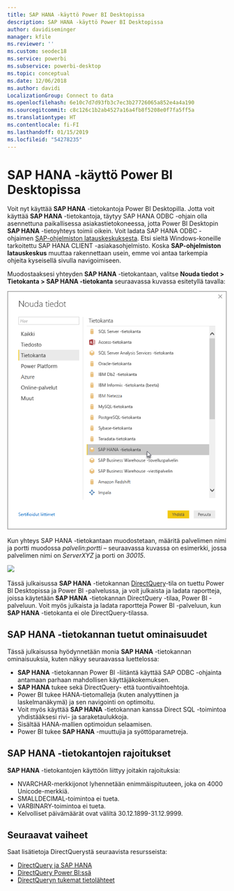 ```yaml
---
title: SAP HANA -käyttö Power BI Desktopissa
description: SAP HANA -käyttö Power BI Desktopissa
author: davidiseminger
manager: kfile
ms.reviewer: ''
ms.custom: seodec18
ms.service: powerbi
ms.subservice: powerbi-desktop
ms.topic: conceptual
ms.date: 12/06/2018
ms.author: davidi
LocalizationGroup: Connect to data
ms.openlocfilehash: 6e10c7d7d93fb3c7ec3b27726065a852e4a4a190
ms.sourcegitcommit: c8c126c1b2ab4527a16a4fb8f5208e0f7fa5ff5a
ms.translationtype: HT
ms.contentlocale: fi-FI
ms.lasthandoff: 01/15/2019
ms.locfileid: "54278235"
---
```

# <a name="use-sap-hana-in-power-bi-desktop"></a>SAP HANA -käyttö Power BI Desktopissa
Voit nyt käyttää **SAP HANA** -tietokantoja Power BI Desktopilla. Jotta voit käyttää **SAP HANA** -tietokantoja, täytyy SAP HANA ODBC -ohjain olla asennettuna paikallisessa asiakastietokoneessa, jotta Power BI Desktopin **SAP HANA** -tietoyhteys toimii oikein. Voit ladata SAP HANA ODBC -ohjaimen [SAP-ohjelmiston latauskeskuksesta](https://support.sap.com/swdc). Etsi sieltä Windows-koneille tarkoitettu SAP HANA CLIENT -asiakasohjelmisto. Koska **SAP-ohjelmiston latauskeskus** muuttaa rakennettaan usein, emme voi antaa tarkempia ohjeita kyseisellä sivulla navigoimiseen.

Muodostaaksesi yhteyden **SAP HANA** -tietokantaan, valitse **Nouda tiedot > Tietokanta > SAP HANA -tietokanta** seuraavassa kuvassa esitetyllä tavalla:

![](media/desktop-sap-hana/sap-hana-1.png)

Kun yhteys SAP HANA -tietokantaan muodostetaan, määritä palvelimen nimi ja portti muodossa *palvelin:portti* – seuraavassa kuvassa on esimerkki, jossa palvelimen nimi on *ServerXYZ* ja porti on *30015*.

![](media/desktop-sap-hana/sap-hana-2.png)

Tässä julkaisussa **SAP HANA** -tietokannan [DirectQuery](desktop-directquery-sap-hana.md)-tila on tuettu Power BI Desktopissa ja Power BI -palvelussa, ja voit julkaista ja ladata raportteja, joissa käytetään **SAP HANA** -tietokannan DirectQuery -tilaa, Power BI -palveluun. Voit myös julkaista ja ladata raportteja Power BI -palveluun, kun **SAP HANA** -tietokanta ei ole DirectQuery-tilassa.

## <a name="supported-features-for-sap-hana"></a>SAP HANA -tietokannan tuetut ominaisuudet
Tässä julkaisussa hyödynnetään monia **SAP HANA** -tietokannan ominaisuuksia, kuten näkyy seuraavassa luettelossa:

* **SAP HANA** -tietokannan Power BI -liitäntä käyttää SAP ODBC -ohjainta antamaan parhaan mahdollisen käyttäjäkokemuksen.
* **SAP HANA** tukee sekä DirectQuery- että tuontivaihtoehtoja.
* Power BI tukee HANA-tietomalleja (kuten analyyttinen ja laskelmanäkymä) ja sen navigointi on optimoitu.
* Voit myös käyttää **SAP HANA** -tietokannan kanssa Direct SQL -toimintoa yhdistääksesi rivi- ja saraketaulukkoja.
* Sisältää HANA-mallien optimoidun selaamisen.
* Power BI tukee **SAP HANA** -muuttujia ja syöttöparametreja.

## <a name="limitations-of-sap-hana"></a>SAP HANA -tietokantojen rajoitukset
**SAP HANA** -tietokantojen käyttöön liittyy joitakin rajoituksia:

* NVARCHAR-merkkijonot lyhennetään enimmäispituuteen, joka on 4000 Unicode-merkkiä.
* SMALLDECIMAL-toimintoa ei tueta.
* VARBINARY-toimintoa ei tueta.
* Kelvolliset päivämäärät ovat väliltä 30.12.1899-31.12.9999.


## <a name="next-steps"></a>Seuraavat vaiheet
Saat lisätietoja DirectQuerystä seuraavista resursseista:

* [DirectQuery ja SAP HANA](desktop-directquery-sap-hana.md)
* [DirectQuery Power BI:ssä](desktop-directquery-about.md)
* [DirectQueryn tukemat tietolähteet](desktop-directquery-data-sources.md)

